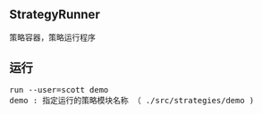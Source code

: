 

StrategyRunner 
------
策略容器，策略运行程序


运行
----
<pre>
run --user=scott demo
demo : 指定运行的策略模块名称 （ ./src/strategies/demo ) 
</pre>


